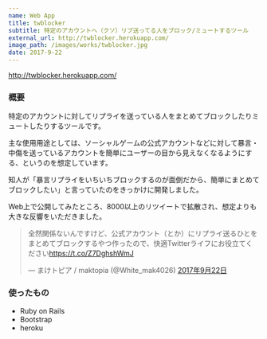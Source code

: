 ```yaml
---
name: Web App
title: twblocker
subtitle: 特定のアカウントへ（クソ）リプ送ってる人をブロック/ミュートするツール
external_url: http://twblocker.herokuapp.com/
image_path: /images/works/twblocker.jpg
date: 2017-9-22
---
```


<http://twblocker.herokuapp.com/>

### 概要
特定のアカウントに対してリプライを送っている人をまとめてブロックしたりミュートしたりするツールです。

主な使用用途としては、ソーシャルゲームの公式アカウントなどに対して暴言・中傷を送っているアカウントを簡単にユーザーの目から見えなくなるようにする、というのを想定しています。

知人が「暴言リプライをいちいちブロックするのが面倒だから、簡単にまとめてブロックしたい」と言っていたのをきっかけに開発しました。

Web上で公開してみたところ、8000以上のリツイートで拡散され、想定よりも大きな反響をいただきました。

<blockquote class="twitter-tweet" data-lang="ja" data-theme="light" data-link-color="#E81C4F"><p lang="ja" dir="ltr">全然関係ないんですけど、公式アカウント（とか）にリプライ送るひとをまとめてブロックするやつ作ったので、快適Twitterライフにお役立てください<a href="https://t.co/Z7DghshWmJ">https://t.co/Z7DghshWmJ</a></p>&mdash; まけトピア / maktopia (@White_mak4026) <a href="https://twitter.com/White_mak4026/status/911049666254430208?ref_src=twsrc%5Etfw">2017年9月22日</a></blockquote> <script async src="https://platform.twitter.com/widgets.js" charset="utf-8"></script>


### 使ったもの
- Ruby on Rails
- Bootstrap
- heroku
